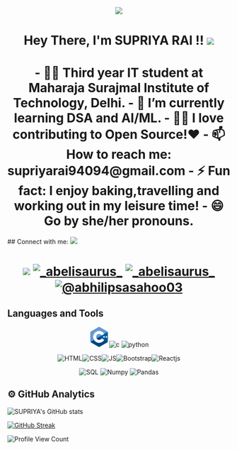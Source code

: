 <p align="center"><img src="https://c.tenor.com/PP9v7VIs6R4AAAAd/scaler-create-impact.gif" /></p>
<h1 align="center"> Hey There, I'm SUPRIYA RAI !! <img src="https://raw.githubusercontent.com/MartinHeinz/MartinHeinz/master/wave.gif" width="30px" style="max-width: 100%; user-select: auto;"> </h1>

<h1 align="center">
- 👩‍🎓 Third year IT student at Maharaja Surajmal Institute of Technology, Delhi. <br\>
- 🌱 I’m currently learning DSA and AI/ML. <br\>
- 👩‍💻 I love contributing to Open Source!❤️ <br\>
- 📫 How to reach me: supriyarai94094@gmail.com <br\>
- ⚡ Fun fact: I enjoy baking,travelling and working out in my leisure time! <br\>
- 😄 Go by she/her pronouns.<br>
</h1>
## Connect with me: <img src="https://raw.githubusercontent.com/ShahriarShafin/ShahriarShafin/main/Assets/handshake.gif" width="100px" style="max-width: 100%; user-select: auto;">
<h1 align="center"> <a href = 'https://www.linkedin.com/in/supriya-rai/'> <img width = '32px' align= 'center' src="https://raw.githubusercontent.com/rahulbanerjee26/githubAboutMeGenerator/main/icons/linked-in-alt.svg"/></a>
<a href="https://www.instagram.com/supriyarai01?r=nametag"><img align="center" src="https://upload.wikimedia.org/wikipedia/commons/thumb/e/e7/Instagram_logo_2016.svg/2048px-Instagram_logo_2016.svg.png" alt="_abelisaurus_" height="40" width="40" style="max-width: 100%;"></a>
<a href="https://twitter.com/SupriyaRai_"><img align="center" src="https://raw.githubusercontent.com/rahuldkjain/github-profile-readme-generator/master/src/images/icons/Social/twitter.svg" alt="_abelisaurus_" height="30" width="40" style="max-width: 100%;"></a>
<a href="medium.com/@supriyarai94094"><img align="center" src="https://raw.githubusercontent.com/rahuldkjain/github-profile-readme-generator/master/src/images/icons/Social/medium.svg" alt="@abhilipsasahoo03" height="40" width="40" style="max-width: 100%;"></a>


## Languages and Tools

<p align="center">
<img src="https://raw.githubusercontent.com/devicons/devicon/master/icons/cplusplus/cplusplus-original.svg" alt="cplusplus" width="45" height="45"/><img src="https://media.giphy.com/media/ztl9x7JlhSlU4MWD6h/giphy.gif" alt="c" width="50" height="50"/> <img src="https://media.giphy.com/media/LMt9638dO8dftAjtco/giphy.gif" alt="python" width="45" height="45"/> </p>
<p align="center">
<img src="https://media0.giphy.com/media/XAxylRMCdpbEWUAvr8/giphy.gif?cid=ecf05e477rr83hn36iplcgbil1vzf0l00qv7vfhh8bolc25u&rid=giphy.gif&ct=s" alt = "HTML" width = "50" height = "50"/><img src="https://media4.giphy.com/media/fsEaZldNC8A1PJ3mwp/giphy.gif?cid=ecf05e47hn9i4ze4v7kncrrn8f14nlnz5us4rgatjfixi80z&rid=giphy.gif&ct=s" alt = "CSS" width = "50" height = "50"/><img src = "https://media.giphy.com/media/ln7z2eWriiQAllfVcn/giphy.gif" alt = "JS" width = "50" height = "50"/><img src = "https://media.giphy.com/media/Sr8xDpMwVKOHUWDVRD/giphy.gif" alt = "Bootstrap" width = "50" height = "50"/><img src = "https://media.giphy.com/media/eNAsjO55tPbgaor7ma/giphy.gif" alt = "Reactjs" width = "50" height = "50"/></p>

<p align="center">
<img src = "https://upload.wikimedia.org/wikipedia/commons/8/87/Sql_data_base_with_logo.png" alt = "SQL" width = "70" height = "50"/>
<img src = "https://upload.wikimedia.org/wikipedia/commons/thumb/3/31/NumPy_logo_2020.svg/1280px-NumPy_logo_2020.svg.png" alt = "Numpy" width = "80" height = "70"/>
<img src = "https://i.redd.it/c6h7rok9c2v31.jpg" alt = "Pandas" width = "150" height = "45"/>

## ⚙️ GitHub Analytics
![SUPRIYA's GitHub stats](https://github-readme-stats.vercel.app/api?username=SupriyaRai75&show_icons=true&theme=radical)

<!---[![Top Langs](https://github-readme-stats.vercel.app/api/top-langs/?username=Ultimateutkarsh11&layout=compact&theme=radical)](https://github.com/Ultimateutkarsh11/github-readme-stats)---!>
<!--
| <a href="https://github.com/Ultimateutkarsh11/github-readme-stats"><img align="center" src="https://github-readme-stats.vercel.app/api?username=SupriyaRai75&show_icons=true&theme=buefy&hide_border=true&count_private=true" alt="Supriya's github stats" /></a> | <a href="https://github.com/SupriyaRai75/github-readme-stats"><img align="center" src="https://github-readme-stats.vercel.app/api/top-langs/?username=SupriyaRai75&layout=compact&theme=buefy&hide_border=true&count_private=true" /></a> |
| ------------- | ------------- |
 -->

[![GitHub Streak](https://github-readme-streak-stats.herokuapp.com?user=SupriyaRai75&theme=radical)](https://git.io/streak-stats)

![Profile View Count](https://komarev.com/ghpvc/?username=SupriyaRai75)
